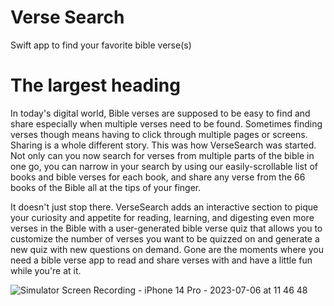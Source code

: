 # Verse Search
Swift app to find your favorite bible verse(s)

# The largest heading
In today's digital world, Bible verses are supposed to be easy to find and share especially when multiple verses need to be found. Sometimes finding verses though means having to click through multiple pages or screens. Sharing is a whole different story. This was how VerseSearch was started. Not only can you now search for verses from multiple parts of the bible in one go, you can narrow in your search by using our easily-scrollable list of books and bible verses for each book, and share any verse from the 66 books of the Bible all at the tips of your finger. 

It doesn't just stop there. VerseSearch adds an interactive section to pique your curiosity and appetite for reading, learning, and digesting even more verses in the Bible with a user-generated bible verse quiz that allows you to customize the number of verses you want to be quizzed on and generate a new quiz with new questions on demand. Gone are the moments where you need a bible verse app to read and share verses with and have a little fun while you're at it.

![Simulator Screen Recording - iPhone 14 Pro - 2023-07-06 at 11 46 48](https://github.com/edwardlie/Bible-Verse-Finder/assets/25160494/26ac531b-f3b3-41dc-b93d-33e47a17c66f)